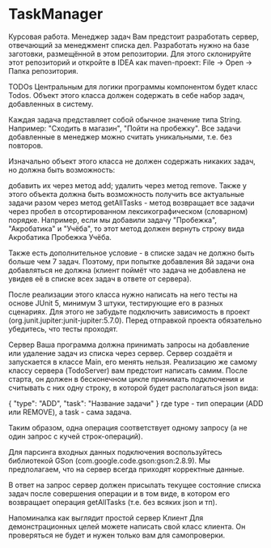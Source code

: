 # TaskManager
Курсовая работа. Менеджер задач
Вам предстоит разработать сервер, отвечающий за менеджмент списка дел. Разработать нужно на базе заготовки, размещённой в этом репозитории. Для этого склонируйте этот репозиторий и откройте в IDEA как maven-проект: File -> Open -> Папка репозитория.

TODOs
Центральным для логики программы компонентом будет класс Todos. Объект этого класса должен содержать в себе набор задач, добавленных в систему.

Каждая задача представляет собой обычное значение типа String. Например: "Сходить в магазин", "Пойти на пробежку". Все задачи добавленные в менеджер можно считать уникальными, т.е. без повторов.

Изначально объект этого класса не должен содержать никаких задач, но должна быть возможность:

добавить их через метод add;
удалить через метод remove.
Также у этого объекта должна быть возможность получить все актуальные задачи разом через метод getAllTasks - метод возвращает все задачи через пробел в отсортированном лексикографическом (словарном) порядке. Например, если мы добавили задачу "Пробежка", "Акробатика" и "Учёба", то этот метод должен вернуть строку вида Акробатика Пробежка Учёба.

Также есть дополнительное условие - в списке задач не должно быть больше чем 7 задач. Поэтому, при попытке добавления 8й задачи она добавляться не должна (клиент поймёт что задача не добавлена не увидев её в списке всех задач в ответе от сервера).

После реализации этого класса нужно написать на него тесты на основе JUnit 5, минимум 3 штуки, тестирующие его в разных сценариях. Для этого не забудьте подключить зависимость в проект (org.junit.jupiter:junit-jupiter:5.7.0). Перед отправкой проекта обязательно убедитесь, что тесты проходят.

Сервер
Ваша программа должна принимать запросы на добавление или удаление задач из списка через сервер. Сервер создаётя и запускается в классе Main, его менять нельзя. Реализацию же самому классу сервера (TodoServer) вам предстоит написать самим. После старта, он должен в бесконечном цикле принимать подключения и считывать с них одну строку, в которой будет располагаться json вида:

{ "type": "ADD", "task": "Название задачи" }
где type - тип операции (ADD или REMOVE), а task - сама задача.

Таким образом, одна операция соответствует одному запросу (а не один запрос с кучей строк-операций).

Для парсинга входных данных подключения воспользуйтесь библиотекой GSon (com.google.code.gson:gson:2.8.9). Мы предполагаем, что на сервер всегда приходят корректные данные.

В ответ на запрос сервер должен присылать текущее состояние списка задач после совершения операции и в том виде, в котором его возвращает операция getAllTasks (т.е. без всяких json и тп).

Напоминалка как выглядит простой сервер
Клиент
Для демонстрационных целей можете написать свой класс клиента. Он проверяться не будет и нужен только вам для самопроверки.
